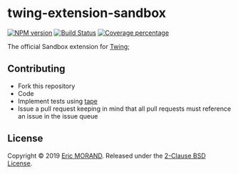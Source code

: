 # twing-extension-sandbox
[![NPM version][npm-image]][npm-url] [![Build Status][travis-image]][travis-url] [![Coverage percentage][coveralls-image]][coveralls-url]

The official Sandbox extension for [Twing](https://www.npmjs.com/package/twing);

## Contributing

* Fork this repository
* Code
* Implement tests using [tape](https://github.com/substack/tape)
* Issue a pull request keeping in mind that all pull requests must reference an issue in the issue queue

## License

Copyright © 2019 [Eric MORAND](https://github.com/ericmorand). Released under the [2-Clause BSD License](https://github.com/NightlyCommit/twing-extension-sandbox/blob/master/LICENSE).

[npm-image]: https://badge.fury.io/js/twing-extension-sandbox.svg
[npm-url]: https://npmjs.org/package/twing-extension-sandbox
[travis-image]: https://travis-ci.com/NightlyCommit/twing-extension-sandbox.svg?branch=master
[travis-url]: https://travis-ci.com/NightlyCommit/twing-extension-sandbox
[coveralls-image]: https://coveralls.io/repos/github/NightlyCommit/twing-extension-sandbox/badge.svg
[coveralls-url]: https://coveralls.io/github/NightlyCommit/twing-extension-sandbox
